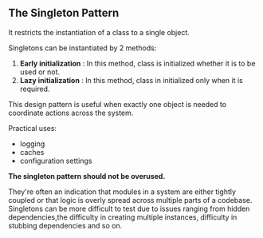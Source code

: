 ## The Singleton Pattern

It restricts the instantiation of a class to a single object.

Singletons can be instantiated by 2 methods:

1. **Early initialization** : In this method, class is initialized whether it is to be used or not. 
2. **Lazy initialization** : In this method, class in initialized only when it is required.

This design pattern is useful when exactly one object is needed to coordinate actions across the system.

Practical uses:
- logging
- caches
- configuration settings

**The singleton pattern should not be overused.**
 
They're often an indication that modules in a system are either tightly coupled or that logic is overly spread across multiple parts of a codebase. Singletons can be more difficult to test due to issues ranging from hidden dependencies,the difficulty in creating multiple instances, difficulty in stubbing dependencies and so on.